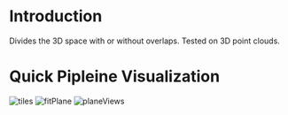 # Introduction
Divides the 3D space with or without overlaps. Tested on 3D point clouds.

# Quick Pipleine Visualization
![tiles](https://user-images.githubusercontent.com/28588878/126407918-998a2e22-2ce6-4aea-b3bb-2a51953376df.png) ![fitPlane](https://user-images.githubusercontent.com/28588878/126407942-2990139a-4d32-4818-b898-911c610d9f94.png) ![planeViews](https://user-images.githubusercontent.com/28588878/126407950-11c111e0-e677-486a-852a-b6b9ec182257.png)

